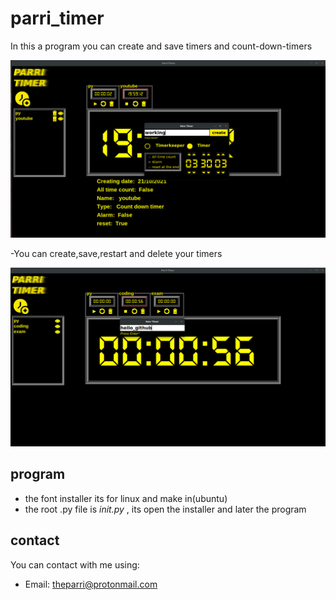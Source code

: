 # parri_timer
In this a program you can create and save timers and count-down-timers

![](https://github.com/ParriCode/parri_timer/blob/v2.0/git_images/img3.png)

-You can create,save,restart and delete your timers

![](https://github.com/ParriCode/parri_timer/blob/main/git_images/img2.png)

## program 
- the font installer its for linux and make in(ubuntu)
- the root .py file is *init.py* , its open the installer and later the program
## contact
You can contact with me using:
 - Email: theparri@protonmail.com
